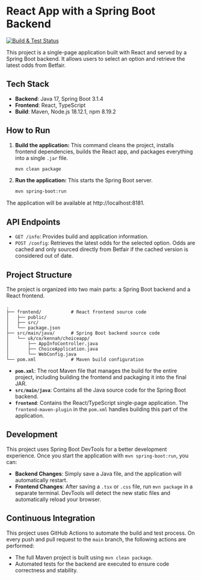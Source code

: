 # React App with a Spring Boot Backend

[![Build & Test Status](https://github.com/TonyKennah/choiceapp/actions/workflows/maven.yml/badge.svg)](https://github.com/TonyKennah/choiceapp/actions/workflows/maven.yml)

This project is a single-page application built with React and served by a Spring Boot backend. It allows users to select an option and retrieve the latest odds from Betfair.

## Tech Stack
- **Backend**: Java 17, Spring Boot 3.1.4
- **Frontend**: React, TypeScript
- **Build**: Maven, Node.js 18.12.1, npm 8.19.2

## How to Run

1.  **Build the application:**
    This command cleans the project, installs frontend dependencies, builds the React app, and packages everything into a single `.jar` file.
    ```bash
    mvn clean package
    ```

2.  **Run the application:**
    This starts the Spring Boot server.
    ```bash
    mvn spring-boot:run
    ```

The application will be available at http://localhost:8181.

## API Endpoints

- `GET /info`: Provides build and application information.
- `POST /config`: Retrieves the latest odds for the selected option. Odds are cached and only sourced directly from Betfair if the cached version is considered out of date.

## Project Structure

The project is organized into two main parts: a Spring Boot backend and a React frontend.

```
.
├── frontend/           # React frontend source code
│   ├── public/
│   ├── src/
│   └── package.json
├── src/main/java/      # Spring Boot backend source code
│   └── uk/co/kennah/choiceapp/
│       ├── AppInfoController.java
│       ├── ChoiceApplication.java
│       └── WebConfig.java
└── pom.xml             # Maven build configuration
```

-   **`pom.xml`**: The root Maven file that manages the build for the entire project, including building the frontend and packaging it into the final JAR.
-   **`src/main/java`**: Contains all the Java source code for the Spring Boot backend.
-   **`frontend`**: Contains the React/TypeScript single-page application. The `frontend-maven-plugin` in the `pom.xml` handles building this part of the application.

## Development
This project uses Spring Boot DevTools for a better development experience. Once you start the application with `mvn spring-boot:run`, you can:
- **Backend Changes**: Simply save a Java file, and the application will automatically restart.
- **Frontend Changes**: After saving a `.tsx` or `.css` file, run `mvn package` in a separate terminal. DevTools will detect the new static files and automatically reload your browser.

## Continuous Integration

This project uses GitHub Actions to automate the build and test process. On every push and pull request to the `main` branch, the following actions are performed:

- The full Maven project is built using `mvn clean package`.
- Automated tests for the backend are executed to ensure code correctness and stability.
